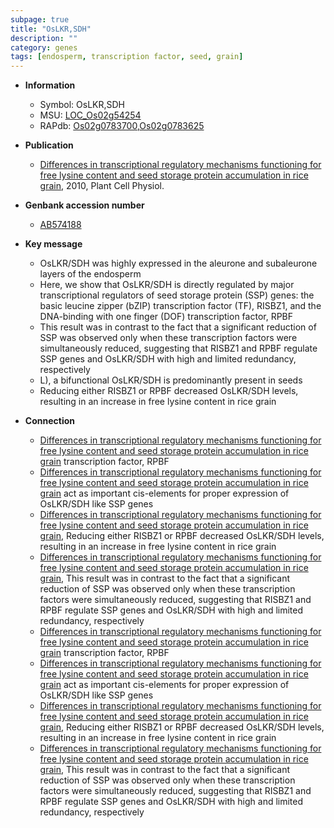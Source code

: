 ```yaml
---
subpage: true
title: "OsLKR,SDH"
description: ""
category: genes
tags: [endosperm, transcription factor, seed, grain]
---
```


* **Information**  
    + Symbol: OsLKR,SDH  
    + MSU: [LOC_Os02g54254](http://rice.plantbiology.msu.edu/cgi-bin/ORF_infopage.cgi?orf=LOC_Os02g54254)  
    + RAPdb: [Os02g0783700](http://rapdb.dna.affrc.go.jp/viewer/gbrowse_details/irgsp1?name=Os02g0783700),[Os02g0783625](http://rapdb.dna.affrc.go.jp/viewer/gbrowse_details/irgsp1?name=Os02g0783625)  

* **Publication**  
    + [Differences in transcriptional regulatory mechanisms functioning for free lysine content and seed storage protein accumulation in rice grain](http://www.ncbi.nlm.nih.gov/pubmed?term=Differences+in+transcriptional+regulatory+mechanisms+functioning+for+free+lysine+content+and+seed+storage+protein+accumulation+in+rice+grain%5BTitle%5D), 2010, Plant Cell Physiol.

* **Genbank accession number**  
    + [AB574188](http://www.ncbi.nlm.nih.gov/nuccore/AB574188)

* **Key message**  
    + OsLKR/SDH was highly expressed in the aleurone and subaleurone layers of the endosperm
    + Here, we show that OsLKR/SDH is directly regulated by major transcriptional regulators of seed storage protein (SSP) genes: the basic leucine zipper (bZIP) transcription factor (TF), RISBZ1, and the DNA-binding with one finger (DOF) transcription factor, RPBF
    + This result was in contrast to the fact that a significant reduction of SSP was observed only when these transcription factors were simultaneously reduced, suggesting that RISBZ1 and RPBF regulate SSP genes and OsLKR/SDH with high and limited redundancy, respectively
    + L), a bifunctional OsLKR/SDH is predominantly present in seeds
    + Reducing either RISBZ1 or RPBF decreased OsLKR/SDH levels, resulting in an increase in free lysine content in rice grain

* **Connection**  
    + [Differences in transcriptional regulatory mechanisms functioning for free lysine content and seed storage protein accumulation in rice grain](DOF) transcription factor, RPBF
    + [Differences in transcriptional regulatory mechanisms functioning for free lysine content and seed storage protein accumulation in rice grain](TGAG/CTCA) act as important cis-elements for proper expression of OsLKR/SDH like SSP genes
    + [Differences in transcriptional regulatory mechanisms functioning for free lysine content and seed storage protein accumulation in rice grain](http://www.ncbi.nlm.nih.gov/pubmed?term=Differences+in+transcriptional+regulatory+mechanisms+functioning+for+free+lysine+content+and+seed+storage+protein+accumulation+in+rice+grain%5BTitle%5D), Reducing either RISBZ1 or RPBF decreased OsLKR/SDH levels, resulting in an increase in free lysine content in rice grain
    + [Differences in transcriptional regulatory mechanisms functioning for free lysine content and seed storage protein accumulation in rice grain](http://www.ncbi.nlm.nih.gov/pubmed?term=Differences+in+transcriptional+regulatory+mechanisms+functioning+for+free+lysine+content+and+seed+storage+protein+accumulation+in+rice+grain%5BTitle%5D), This result was in contrast to the fact that a significant reduction of SSP was observed only when these transcription factors were simultaneously reduced, suggesting that RISBZ1 and RPBF regulate SSP genes and OsLKR/SDH with high and limited redundancy, respectively
    + [Differences in transcriptional regulatory mechanisms functioning for free lysine content and seed storage protein accumulation in rice grain](DOF) transcription factor, RPBF
    + [Differences in transcriptional regulatory mechanisms functioning for free lysine content and seed storage protein accumulation in rice grain](TGAG/CTCA) act as important cis-elements for proper expression of OsLKR/SDH like SSP genes
    + [Differences in transcriptional regulatory mechanisms functioning for free lysine content and seed storage protein accumulation in rice grain](http://www.ncbi.nlm.nih.gov/pubmed?term=Differences+in+transcriptional+regulatory+mechanisms+functioning+for+free+lysine+content+and+seed+storage+protein+accumulation+in+rice+grain%5BTitle%5D), Reducing either RISBZ1 or RPBF decreased OsLKR/SDH levels, resulting in an increase in free lysine content in rice grain
    + [Differences in transcriptional regulatory mechanisms functioning for free lysine content and seed storage protein accumulation in rice grain](http://www.ncbi.nlm.nih.gov/pubmed?term=Differences+in+transcriptional+regulatory+mechanisms+functioning+for+free+lysine+content+and+seed+storage+protein+accumulation+in+rice+grain%5BTitle%5D), This result was in contrast to the fact that a significant reduction of SSP was observed only when these transcription factors were simultaneously reduced, suggesting that RISBZ1 and RPBF regulate SSP genes and OsLKR/SDH with high and limited redundancy, respectively



